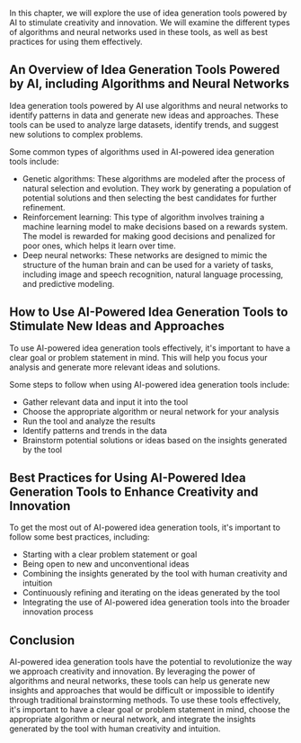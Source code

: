 

In this chapter, we will explore the use of idea generation tools powered by AI to stimulate creativity and innovation. We will examine the different types of algorithms and neural networks used in these tools, as well as best practices for using them effectively.

An Overview of Idea Generation Tools Powered by AI, including Algorithms and Neural Networks
--------------------------------------------------------------------------------------------

Idea generation tools powered by AI use algorithms and neural networks to identify patterns in data and generate new ideas and approaches. These tools can be used to analyze large datasets, identify trends, and suggest new solutions to complex problems.

Some common types of algorithms used in AI-powered idea generation tools include:

* Genetic algorithms: These algorithms are modeled after the process of natural selection and evolution. They work by generating a population of potential solutions and then selecting the best candidates for further refinement.
* Reinforcement learning: This type of algorithm involves training a machine learning model to make decisions based on a rewards system. The model is rewarded for making good decisions and penalized for poor ones, which helps it learn over time.
* Deep neural networks: These networks are designed to mimic the structure of the human brain and can be used for a variety of tasks, including image and speech recognition, natural language processing, and predictive modeling.

How to Use AI-Powered Idea Generation Tools to Stimulate New Ideas and Approaches
---------------------------------------------------------------------------------

To use AI-powered idea generation tools effectively, it's important to have a clear goal or problem statement in mind. This will help you focus your analysis and generate more relevant ideas and solutions.

Some steps to follow when using AI-powered idea generation tools include:

* Gather relevant data and input it into the tool
* Choose the appropriate algorithm or neural network for your analysis
* Run the tool and analyze the results
* Identify patterns and trends in the data
* Brainstorm potential solutions or ideas based on the insights generated by the tool

Best Practices for Using AI-Powered Idea Generation Tools to Enhance Creativity and Innovation
----------------------------------------------------------------------------------------------

To get the most out of AI-powered idea generation tools, it's important to follow some best practices, including:

* Starting with a clear problem statement or goal
* Being open to new and unconventional ideas
* Combining the insights generated by the tool with human creativity and intuition
* Continuously refining and iterating on the ideas generated by the tool
* Integrating the use of AI-powered idea generation tools into the broader innovation process

Conclusion
----------

AI-powered idea generation tools have the potential to revolutionize the way we approach creativity and innovation. By leveraging the power of algorithms and neural networks, these tools can help us generate new insights and approaches that would be difficult or impossible to identify through traditional brainstorming methods. To use these tools effectively, it's important to have a clear goal or problem statement in mind, choose the appropriate algorithm or neural network, and integrate the insights generated by the tool with human creativity and intuition.
